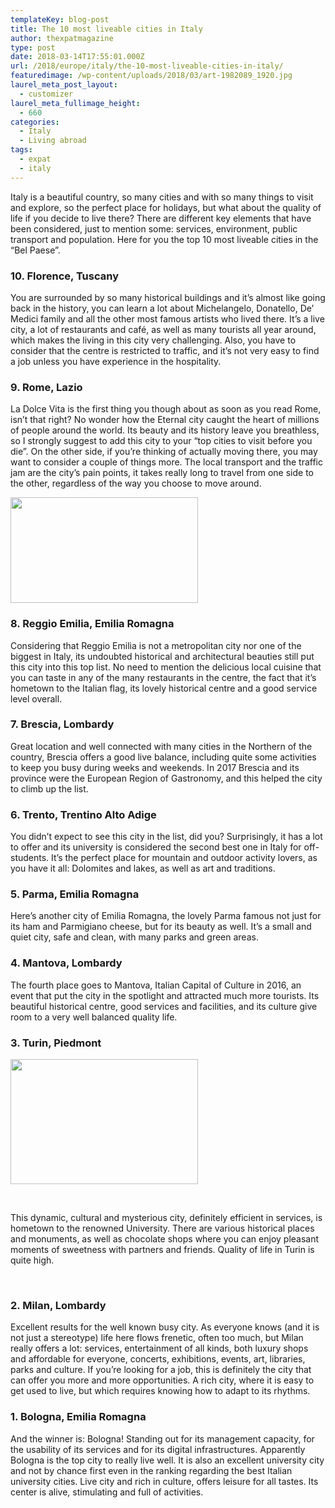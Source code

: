 ```yaml
---
templateKey: blog-post
title: The 10 most liveable cities in Italy
author: thexpatmagazine
type: post
date: 2018-03-14T17:55:01.000Z
url: /2018/europe/italy/the-10-most-liveable-cities-in-italy/
featuredimage: /wp-content/uploads/2018/03/art-1982089_1920.jpg
laurel_meta_post_layout:
  - customizer
laurel_meta_fullimage_height:
  - 660
categories:
  - Italy
  - Living abroad
tags:
  - expat
  - italy
---
```


Italy is a beautiful country, so many cities and with so many things to visit and explore, so the perfect place for holidays, but what about the quality of life if you decide to live there? There are different key elements that have been considered, just to mention some: services, environment, public transport and population. Here for you the top 10 most liveable cities in the &#8220;Bel Paese&#8221;.

### 10. Florence, Tuscany

You are surrounded by so many historical buildings and it&#8217;s almost like going back in the history, you can learn a lot about Michelangelo, Donatello, De&#8217; Medici family and all the other most famous artists who lived there. It&#8217;s a live city, a lot of restaurants and café, as well as many tourists all year around, which makes the living in this city very challenging. Also, you have to consider that the centre is restricted to traffic, and it&#8217;s not very easy to find a job unless you have experience in the hospitality.

### 9. Rome, Lazio

La Dolce Vita is the first thing you though about as soon as you read Rome, isn&#8217;t that right? No wonder how the Eternal city caught the heart of millions of people around the world. Its beauty and its history leave you breathless, so I strongly suggest to add this city to your &#8220;top cities to visit before you die&#8221;. On the other side, if you&#8217;re thinking of actually moving there, you may want to consider a couple of things more. The local transport and the traffic jam are the city&#8217;s pain points, it takes really long to travel from one side to the other, regardless of the way you choose to move around.

<img class="aligncenter size-medium wp-image-818" src="/img/uploads/2018/03/rome-1945033_1920-300x169.jpg" alt="" width="300" height="169" srcset="/img/uploads/2018/03/rome-1945033_1920-300x169.jpg 300w, /img/uploads/2018/03/rome-1945033_1920-768x432.jpg 768w, /img/uploads/2018/03/rome-1945033_1920-1024x575.jpg 1024w, /img/uploads/2018/03/rome-1945033_1920-1150x646.jpg 1150w, /img/uploads/2018/03/rome-1945033_1920.jpg 1200w" sizes="(max-width: 300px) 100vw, 300px" />

### 8. Reggio Emilia, Emilia Romagna

Considering that Reggio Emilia is not a metropolitan city nor one of the biggest in Italy, its undoubted historical and architectural beauties still put this city into this top list. No need to mention the delicious local cuisine that you can taste in any of the many restaurants in the centre, the fact that it&#8217;s hometown to the Italian flag, its lovely historical centre and a good service level overall.

### 7. Brescia, Lombardy

Great location and well connected with many cities in the Northern of the country, Brescia offers a good live balance, including quite some activities to keep you busy during weeks and weekends. In 2017 Brescia and its province were the European Region of Gastronomy, and this helped the city to climb up the list.

### 6. Trento, Trentino Alto Adige

You didn&#8217;t expect to see this city in the list, did you? Surprisingly, it has a lot to offer and its university is considered the second best one in Italy for off-students. It&#8217;s the perfect place for mountain and outdoor activity lovers, as you have it all: Dolomites and lakes, as well as art and traditions.

### 5. Parma, Emilia Romagna

Here&#8217;s another city of Emilia Romagna, the lovely Parma famous not just for its ham and Parmigiano cheese, but for its beauty as well. It&#8217;s a small and quiet city, safe and clean, with many parks and green areas.

### 4. Mantova, Lombardy

The fourth place goes to Mantova, Italian Capital of Culture in 2016, an event that put the city in the spotlight and attracted much more tourists. Its beautiful historical centre, good services and facilities, and its culture give room to a very well balanced quality life.

### 3. Turin, Piedmont

<img class="alignleft size-medium wp-image-813" src="/img/uploads/2018/03/piazza-vittorio-438449_1920-300x200.jpg" alt="" width="300" height="200" srcset="/img/uploads/2018/03/piazza-vittorio-438449_1920-300x200.jpg 300w, /img/uploads/2018/03/piazza-vittorio-438449_1920-768x512.jpg 768w, /img/uploads/2018/03/piazza-vittorio-438449_1920-1024x683.jpg 1024w, /img/uploads/2018/03/piazza-vittorio-438449_1920-1150x767.jpg 1150w, /img/uploads/2018/03/piazza-vittorio-438449_1920.jpg 1200w" sizes="(max-width: 300px) 100vw, 300px" />

&nbsp;

This dynamic, cultural and mysterious city, definitely efficient in services, is hometown to the renowned University. There are various historical places and monuments, as well as chocolate shops where you can enjoy pleasant moments of sweetness with partners and friends. Quality of life in Turin is quite high.

&nbsp;

### 2. Milan, Lombardy

Excellent results for the well known busy city. As everyone knows (and it is not just a stereotype) life here flows frenetic, often too much, but Milan really offers a lot: services, entertainment of all kinds, both luxury shops and affordable for everyone, concerts, exhibitions, events, art, libraries, parks and culture. If you&#8217;re looking for a job, this is definitely the city that can offer you more and more opportunities. A rich city, where it is easy to get used to live, but which requires knowing how to adapt to its rhythms.

### 1. Bologna, Emilia Romagna

And the winner is: Bologna! Standing out for its management capacity, for the usability of its services and for its digital infrastructures. Apparently Bologna is the top city to really live well. It is also an excellent university city and not by chance first even in the ranking regarding the best Italian university cities. Live city and rich in culture, offers leisure for all tastes. Its center is alive, stimulating and full of activities.

